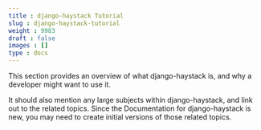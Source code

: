 ```yaml
---
title : django-haystack Tutorial
slug : django-haystack-tutorial
weight : 9983
draft : false
images : []
type : docs
---
```


This section provides an overview of what django-haystack is, and why a developer might want to use it.

It should also mention any large subjects within django-haystack, and link out to the related topics.  Since the Documentation for django-haystack is new, you may need to create initial versions of those related topics.

